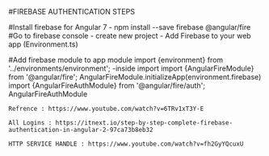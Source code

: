 #FIREBASE AUTHENTICATION STEPS

#Install firebase for Angular 7
    - npm install --save firebase @angular/fire
#Go to firebase console
    - create new project
    - Add Firebase to your web app (Environment.ts)

#Add firebase module to app module
    import {environment} from '../environments/environment';
        -inside import
            import {AngularFireModule} from '@angular/fire';
            AngularFireModule.initializeApp(environment.firebase)
            import {AngularFireAuthModule} from '@angular/fire/auth';
            AngularFireAuthModule
    
    Refrence : https://www.youtube.com/watch?v=6TRv1xT3Y-E

    All Logins : https://itnext.io/step-by-step-complete-firebase-authentication-in-angular-2-97ca73b8eb32

    HTTP SERVICE HANDLE : https://www.youtube.com/watch?v=fh2GyYQcuxU
           
